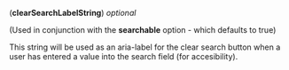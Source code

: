 <!-- clearSearchLabelString -->
(**clearSearchLabelString**) *optional*

(Used in conjunction with the **searchable** option - which defaults to true)

This string will be used as an aria-label for the clear search button when a user has entered a value into the search field (for accesibility).
